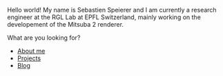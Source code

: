 Hello world! My name is Sebastien Speierer and I am currently a research engineer at the RGL Lab at EPFL Switzerland, mainly working on the developement of the Mitsuba 2 renderer.

What are you looking for?

- [About me](about.md)
- [Projects](projects.md)
- [Blog](post_01.md)

